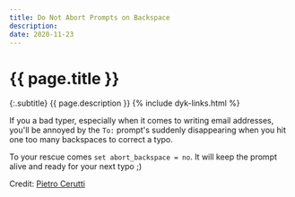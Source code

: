 ```yaml
---
title: Do Not Abort Prompts on Backspace
description: 
date: 2020-11-23
---
```


# {{ page.title }}

{:.subtitle}
{{ page.description }}
{% include dyk-links.html %}

 If you a bad typer, especially when it comes to writing email addresses, you'll be annoyed by the `To:` prompt's suddenly disappearing when you hit one too many backspaces to correct a typo.

To your rescue comes `set abort_backspace = no`. It will keep the prompt alive and ready for your next typo ;)

Credit: [Pietro Cerutti](https://github.com/gahr)

